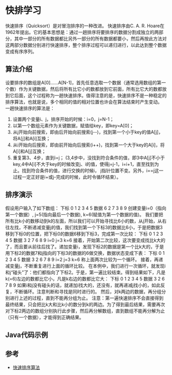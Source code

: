# 快排学习


快速排序（Quicksort）是对冒泡排序的一种改进。
快速排序由C. A. R. Hoare在1962年提出。它的基本思想是：通过一趟排序将要排序的数据分割成独立的两部分，其中一部分的所有数据都比另外一部分的所有数据都要小，然后再按此方法对这两部分数据分别进行快速排序，整个排序过程可以递归进行，以此达到整个数据变成有序序列。


## 算法介绍
设要排序的数组是A[0]……A[N-1]，首先任意选取一个数据（通常选用数组的第一个数）作为关键数据，然后将所有比它小的数都放到它前面，所有比它大的数都放到它后面，这个过程称为一趟快速排序。值得注意的是，快速排序不是一种稳定的排序算法，也就是说，多个相同的值的相对位置也许会在算法结束时产生变动。
一趟快速排序的算法是：
1. 设置两个变量i、j，排序开始的时候：i=0，j=N-1；
2. 以第一个数组元素作为关键数据，赋值给key，即key=A[0]；
3. 从j开始向前搜索，即由后开始向前搜索(j--)，找到第一个小于key的值A[j]，将A[j]和A[i]互换；
4. 从i开始向后搜索，即由前开始向后搜索(i++)，找到第一个大于key的A[i]，将A[i]和A[j]互换；
5. 重复第3、4步，直到i=j； (3,4步中，没找到符合条件的值，即3中A[j]不小于key,4中A[i]不大于key的时候改变j、i的值，使得j=j-1，i=i+1，直至找到为止。找到符合条件的值，进行交换的时候i， j指针位置不变。另外，i==j这一过程一定正好是i+或j-完成的时候，此时令循环结束）。

## 排序演示

假设用户输入了如下数组：
下标
0
1
2
3
4
5
数据
6
2
7
3
8
9
创建变量i=0（指向第一个数据）, j=5(指向最后一个数据), k=6(赋值为第一个数据的值)。
我们要把所有比k小的数移动到k的左面，所以我们可以开始寻找比6小的数，从j开始，从右往左找，不断递减变量j的值，我们找到第一个下标3的数据比6小，于是把数据3移到下标0的位置，把下标0的数据6移到下标3，完成第一次比较：
下标
0
1
2
3
4
5
数据
3
2
7
6
8
9
i=0 j=3 k=6
接着，开始第二次比较，这次要变成找比k大的了，而且要从前往后找了。递加变量i，发现下标2的数据是第一个比k大的，于是用下标2的数据7和j指向的下标3的数据的6做交换，数据状态变成下表：
下标
0
1
2
3
4
5
数据
3
2
6
7
8
9
i=2 j=3 k=6
称上面两次比较为一个循环。
接着，再递减变量j，不断重复进行上面的循环比较。
在本例中，我们进行一次循环，就发现i和j“碰头”了：他们都指向了下标2。于是，第一遍比较结束。得到结果如下，凡是k(=6)左边的数都比它小，凡是k右边的数都比它大：
下标
0
1
2
3
4
5
数据
3
2
6
7
8
9
如果i和j没有碰头的话，就递加i找大的，还没有，就再递减j找小的，如此反复，不断循环。注意判断和寻找是同时进行的。
然后，对k两边的数据，再分组分别进行上述的过程，直到不能再分组为止。
注意：第一遍快速排序不会直接得到最终结果，只会把比k大和比k小的数分到k的两边。为了得到最后结果，需要再次对下标2两边的数组分别执行此步骤，然后再分解数组，直到数组不能再分解为止（只有一个数据），才能得到正确结果。

## Java代码示例



## 参考

- [快速排序算法](https://baike.baidu.com/item/快速排序算法)
